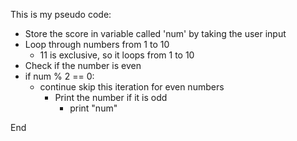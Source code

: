 This is my pseudo code:


* Store the score in variable called 'num' by taking the user input
* Loop through numbers from 1 to 10
  * 11 is exclusive, so it loops from 1 to 10
* Check if the number is even
* if num % 2 == 0:
  * continue skip this iteration for even numbers
    * Print the number if it is odd
      * print "num"

End